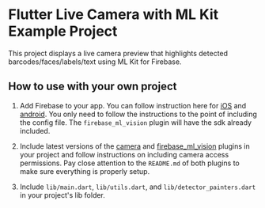# Flutter Live Camera with ML Kit Example Project

This project displays a live camera preview that highlights detected barcodes/faces/labels/text
using ML Kit for Firebase.

## How to use with your own project ##

1. Add Firebase to your app. You can follow instruction here for
[iOS](https://firebase.google.com/docs/ios/setup) and
[android](https://firebase.google.com/docs/android/setup). You only need to follow the instructions
to the point of including the config file. The `firebase_ml_vision` plugin will have the sdk already
included.

3. Include latest versions of the [camera](https://pub.dartlang.org/packages/camera) and
[firebase_ml_vision](https://pub.dartlang.org/packages/firebase_ml_vision) plugins in your project
and follow instructions on including camera access permissions. Pay close attention to the
`README.md` of both plugins to make sure everything is properly setup.

3. Include `lib/main.dart`, `lib/utils.dart`, and `lib/detector_painters.dart` in your project's lib folder.
